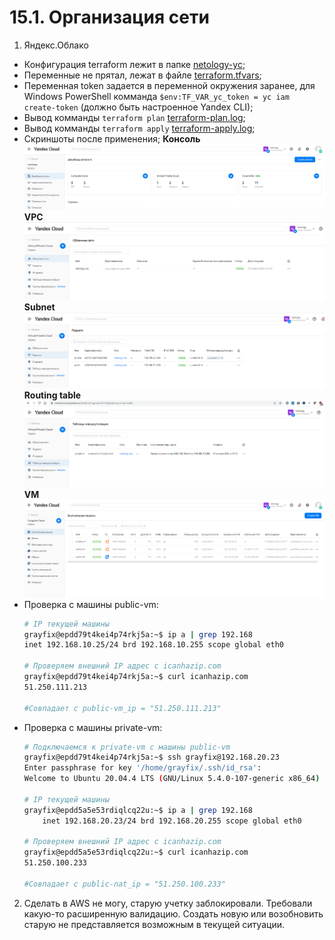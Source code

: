 # 15.1. Организация сети
1. Яндекс.Облако
  - Конфигурация terraform лежит в папке [netology-yc](./netology-yc/);
  - Переменные не прятал, лежат в файле [terraform.tfvars](./netology-yc/terraform.tfvars);
  - Переменная token задается в переменной окружения заранее, для Windows PowerShell комманда `$env:TF_VAR_yc_token = yc iam create-token` (должно быть настроенное Yandex CLI);
  - Вывод комманды `terraform plan` [terraform-plan.log](./terraform-plan.log);
  - Вывод комманды `terraform apply` [terraform-apply.log](./terraform-apply.log);
  - Скриншоты после применения;
    __Консоль__
    ![text](images/yc_console.png)
    __VPC__
    ![text](images/yc_vpc.png)
    __Subnet__
    ![text](images/yc_subnet.png)
    __Routing table__
    ![text](images/yc_route.png)
    __VM__
    ![text](images/yc_comp_cloud.png)
  - Проверка с машины public-vm:
    ``` bash
    # IP текущей машины
    grayfix@epdd79t4kei4p74rkj5a:~$ ip a | grep 192.168
    inet 192.168.10.25/24 brd 192.168.10.255 scope global eth0

    # Проверяем внешний IP адрес с icanhazip.com
    grayfix@epdd79t4kei4p74rkj5a:~$ curl icanhazip.com
    51.250.111.213

    #Совпадает с public-vm_ip = "51.250.111.213"
    ```
  - Проверка с машины private-vm:
    ``` bash
    # Подключаемся к private-vm с машины public-vm
    grayfix@epdd79t4kei4p74rkj5a:~$ ssh grayfix@192.168.20.23
    Enter passphrase for key '/home/grayfix/.ssh/id_rsa':
    Welcome to Ubuntu 20.04.4 LTS (GNU/Linux 5.4.0-107-generic x86_64)

    # IP текущей машины
    grayfix@epdd5a5e53rdiqlcq22u:~$ ip a | grep 192.168
        inet 192.168.20.23/24 brd 192.168.20.255 scope global eth0

    # Проверяем внешний IP адрес с icanhazip.com
    grayfix@epdd5a5e53rdiqlcq22u:~$ curl icanhazip.com
    51.250.100.233

    #Совпадает с public-nat_ip = "51.250.100.233"
    ```

2. Сделать в AWS не могу, старую учетку заблокировали. Требовали какую-то расширенную валидацию. Создать новую или возобновить старую не представляется возможным в текущей ситуации. 